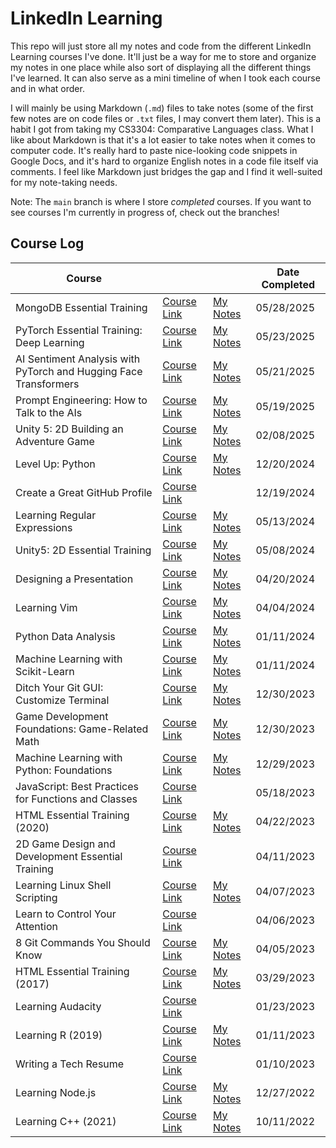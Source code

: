 # LinkedIn Learning

This repo will just store all my notes and code from the different LinkedIn
Learning courses I've done. It'll just be a way for me to store and organize my
notes in one place while also sort of displaying all the different things I've
learned. It can also serve as a mini timeline of when I took each course and in
what order.

I will mainly be using Markdown (`.md`) files to take notes (some of the first
few notes are on code files or `.txt` files, I may convert them later). This is
a habit I got from taking my CS3304: Comparative Languages class. What I like
about Markdown is that it's a lot easier to take notes when it comes to computer
code. It's really hard to paste nice-looking code snippets in Google Docs, and
it's hard to organize English notes in a code file itself via comments. I feel
like Markdown just bridges the gap and I find it well-suited for my note-taking
needs.

Note: The `main` branch is where I store _completed_ courses. If you want to see
courses I'm currently in progress of, check out the branches!

## Course Log

| Course                                                           |                                                                                                                   |                                                                                                      | Date Completed |
| ---------------------------------------------------------------- | ----------------------------------------------------------------------------------------------------------------- | ---------------------------------------------------------------------------------------------------- | -------------- |
| MongoDB Essential Training                                       | [Course Link](https://www.linkedin.com/learning/mongodb-essential-training)                                       | [My Notes](https://github.com/tikkikkit21/LinkedInLearning/tree/main/Misc/MongoDB)                   | 05/28/2025     |
| PyTorch Essential Training: Deep Learning                        | [Course Link](https://www.linkedin.com/learning/pytorch-essential-training-deep-learning-23753149)                | [My Notes](https://github.com/tikkikkit21/LinkedInLearning/tree/main/Python/PyTorch)                 | 05/23/2025     |
| AI Sentiment Analysis with PyTorch and Hugging Face Transformers | [Course Link](https://www.linkedin.com/learning/ai-sentiment-analysis-with-pytorch-and-hugging-face-transformers) | [My Notes](https://github.com/tikkikkit21/LinkedInLearning/tree/main/Python/SentimentAnalysis)       | 05/21/2025     |
| Prompt Engineering: How to Talk to the AIs                       | [Course Link](https://www.linkedin.com/learning/unity-5-2d-building-an-adventure-game)                            | [My Notes](https://github.com/tikkikkit21/LinkedInLearning/tree/main/Misc/PromptEngineering)         | 05/19/2025     |
| Unity 5: 2D Building an Adventure Game                           | [Course Link](https://www.linkedin.com/learning/prompt-engineering-how-to-talk-to-the-ais/talking-to-the-ais)     | [My Notes](https://github.com/tikkikkit21/LinkedInLearning/tree/main/Unity/Unity2DEssentialTraining) | 02/08/2025     |
| Level Up: Python                                                 | [Course Link](https://www.linkedin.com/learning/level-up-python)                                                  | [My Notes](https://github.com/tikkikkit21/LinkedInLearning/tree/main/Python/LevelUp)                 | 12/20/2024     |
| Create a Great GitHub Profile                                    | [Course Link](https://www.linkedin.com/learning/craft-a-great-github-profile/create-a-great-github-profile)       |                                                                                                      | 12/19/2024     |
| Learning Regular Expressions                                     | [Course Link](https://www.linkedin.com/learning/learning-regular-expressions-15586553)                            | [My Notes](https://github.com/tikkikkit21/LinkedInLearning/tree/main/Misc/RegEx)                     | 05/13/2024     |
| Unity5: 2D Essential Training                                    | [Course Link](https://www.linkedin.com/learning/unity-5-2d-essential-training)                                    | [My Notes](https://github.com/tikkikkit21/LinkedInLearning/tree/main/Unity/Unity2DEssentialTraining) | 05/08/2024     |
| Designing a Presentation                                         | [Course Link](https://www.linkedin.com/learning/designing-a-presentation-14176816)                                | [My Notes](https://github.com/tikkikkit21/LinkedInLearning/tree/main/Misc/DesigningPresentation)     | 04/20/2024     |
| Learning Vim                                                     | [Course Link](https://www.linkedin.com/learning/learning-vim)                                                     | [My Notes](https://github.com/tikkikkit21/LinkedInLearning/tree/main/Linux/Vim)                      | 04/04/2024     |
| Python Data Analysis                                             | [Course Link](https://www.linkedin.com/learning/python-data-analysis-2)                                           | [My Notes](https://github.com/tikkikkit21/LinkedInLearning/tree/main/Python/DataAnalysis)            | 01/11/2024     |
| Machine Learning with Scikit-Learn                               | [Course Link](https://www.linkedin.com/learning/machine-learning-with-scikit-learn)                               | [My Notes](https://github.com/tikkikkit21/LinkedInLearning/tree/main/Python/ScikitLearn)             | 01/11/2024     |
| Ditch Your Git GUI: Customize Terminal                           | [Course Link](https://www.linkedin.com/learning/ditch-your-git-gui-customize-terminal)                            | [My Notes](https://github.com/tikkikkit21/LinkedInLearning/tree/main/Git/CustomizeTerminal)          | 12/30/2023     |
| Game Development Foundations: Game-Related Math                  | [Course Link](https://www.linkedin.com/learning/game-development-foundations-game-related-math)                   | [My Notes](https://github.com/tikkikkit21/LinkedInLearning/tree/main/Misc/GameMath)                  | 12/30/2023     |
| Machine Learning with Python: Foundations                        | [Course Link](https://www.linkedin.com/learning/machine-learning-with-python-foundations)                         | [My Notes](https://github.com/tikkikkit21/LinkedInLearning/tree/main/Python/MachineLearning)         | 12/29/2023     |
| JavaScript: Best Practices for Functions and Classes             | [Course Link](https://www.linkedin.com/learning/javascript-best-practices-for-functions-and-classes)              |                                                                                                      | 05/18/2023     |
| HTML Essential Training (2020)                                   | [Course Link](https://www.linkedin.com/learning/html-essential-training-4)                                        | [My Notes](https://github.com/tikkikkit21/LinkedInLearning/tree/main/HTML/EssentialTraining)         | 04/22/2023     |
| 2D Game Design and Development Essential Training                | [Course Link](https://www.linkedin.com/learning/2d-game-design-and-development-essential-training)                |                                                                                                      | 04/11/2023     |
| Learning Linux Shell Scripting                                   | [Course Link](https://www.linkedin.com/learning/learning-linux-shell-scripting-2018)                              | [My Notes](https://github.com/tikkikkit21/LinkedInLearning/tree/main/Linux/BashScripting)            | 04/07/2023     |
| Learn to Control Your Attention                                  | [Course Link](https://www.linkedin.com/learning/learn-to-control-your-attention)                                  |                                                                                                      | 04/06/2023     |
| 8 Git Commands You Should Know                                   | [Course Link](https://www.linkedin.com/learning/8-git-commands-you-should-know-16027523)                          | [My Notes](https://github.com/tikkikkit21/LinkedInLearning/tree/main/Git/8Commands)                  | 04/05/2023     |
| HTML Essential Training (2017)                                   | [Course Link](https://www.linkedin.com/learning/html-essential-training-2017)                                     | [My Notes](https://github.com/tikkikkit21/LinkedInLearning/tree/main/HTML/EssentialTraining)         | 03/29/2023     |
| Learning Audacity                                                | [Course Link](https://www.linkedin.com/learning/learning-audacity-2)                                              |                                                                                                      | 01/23/2023     |
| Learning R (2019)                                                | [Course Link](https://www.linkedin.com/learning/learning-r-2019)                                                  | [My Notes](https://github.com/tikkikkit21/LinkedInLearning/tree/main/R/LearningR)                    | 01/11/2023     |
| Writing a Tech Resume                                            | [Course Link](https://www.linkedin.com/learning/writing-a-tech-resume)                                            |                                                                                                      | 01/10/2023     |
| Learning Node.js                                                 | [Course Link](https://www.linkedin.com/learning/learning-node-js-2017)                                            | [My Notes](https://github.com/tikkikkit21/LinkedInLearning/tree/main/JavaScript/ChatApp)             | 12/27/2022     |
| Learning C++ (2021)                                              | [Course Link](https://www.linkedin.com/learning/learning-c-plus-plus-2021)                                        | [My Notes](https://github.com/tikkikkit21/LinkedInLearning/tree/main/C%2B%2B/Basics)                 | 10/11/2022     |
